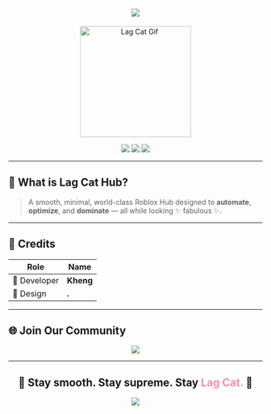 <h1 align="center">
  <img src="https://readme-typing-svg.herokuapp.com?font=Fira+Code&size=32&duration=3000&pause=1000&color=F78CB4&center=true&vCenter=true&width=435&lines=Lag+Cat+Hub;Lag+Cat+Hub"/>
</h1>

<p align="center">
  <img src="https://media.giphy.com/media/v1.Y2lkPTc5MGI3NjExZHF2dGp4YmQ3Z3B1ODRqY3R1dGp3MXZ4YjQ2YmFkNXc2bmE0dmFrMiZlcD12MV9naWZzX3NlYXJjaCZjdD1n/Zy7JbPZZgvdONFuvG1/giphy.gif" width="220" alt="Lag Cat Gif" />
</p>

<p align="center">
  <img src="https://img.shields.io/badge/Roblox-Utility%20Hub-F78CB4?style=for-the-badge&logo=roblox&logoColor=white"/>
  <img src="https://img.shields.io/github/stars/lagcathub/hub?style=for-the-badge&color=F7A8B8"/>
  <img src="https://img.shields.io/badge/Made%20with-%E2%9D%A4-ff69b4?style=for-the-badge"/>
</p>

---

## 🌟 What is Lag Cat Hub?
> A smooth, minimal, world-class Roblox Hub designed to **automate**, **optimize**, and **dominate** — all while looking ✨ fabulous ✨.

---

## 👑 Credits
| Role         | Name   |
|--------------|--------|
| 🧠 Developer | **Kheng** |
| 🎨 Design    | **.**     |

---

## 🌐 Join Our Community
<p align="center">
  <a href="https://discord.gg/KTG45Zv58j">
    <img src="https://invidget.switchblade.xyz/KTG45Zv58j" />
  </a>
</p>

---

<h2 align="center">🚀 Stay smooth. Stay supreme. Stay <span style="color:#F78CB4">Lag Cat.</span> 🐾</h2>

<p align="center">
  <img src="https://capsule-render.vercel.app/api?type=waving&color=F78CB4&height=100&section=footer"/>
</p>
